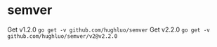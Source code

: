 # semver
Get v1.2.0 `go get -v github.com/hughluo/semver`
Get v2.2.0 `go get -v github.com/hughluo/semver/v2@v2.2.0`
